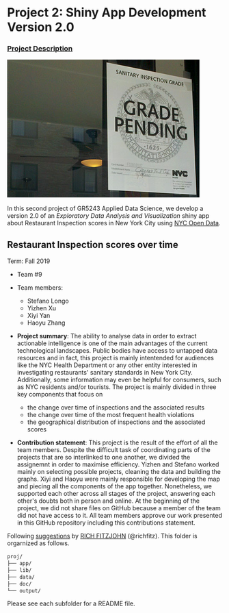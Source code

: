# Project 2: Shiny App Development Version 2.0

### [Project Description](doc/project2_desc.md)

![screenshot](figs/Grade_Pending.jpg)

In this second project of GR5243 Applied Data Science, we develop a version 2.0 of an *Exploratory Data Analysis and Visualization* shiny app about Restaurant Inspection scores in New York City using [NYC Open Data](https://data.cityofnewyork.us/Health/DOHMH-New-York-City-Restaurant-Inspection-Results/43nn-pn8j/data).

## Restaurant Inspection scores over time
Term: Fall 2019

+ Team #9
+ Team members: 
	+ Stefano Longo
	+ Yizhen Xu
	+ Xiyi Yan
	+ Haoyu Zhang

+ **Project summary**: The ability to analyse data in order to extract actionable intelligence is one of the main advantages of the current technological landscapes. Public bodies have access to untapped data resources and in fact, this project is mainly intentended for audiences like the NYC Health Department or any other entity interested in investigating restaurants' sanitary standards in New York City. 
Additionally, some information may even be helpful for consumers, such as NYC residents and/or tourists.
	The project is mainly divided in three key components that focus on
	+ the change over time of inspections and the associated results
	+ the change over time of the most frequent health violations
	+ the geographical distribution of inspections and the associated scores

+ **Contribution statement**: This project is the result of the effort of all the team members. Despite the difficult task of coordinating parts of the projects that are so interlinked to one another, we divided the assignemnt in order to maximise efficiency. Yizhen and Stefano worked mainly on selecting possible projects, cleaning the data and building the graphs. Xiyi and Haoyu were mainly responsible for developing the map and piecing all the components of the app together. Nonetheless, we supported each other across all stages of the project, answering each other's doubts both in person and online. At the beginning of the project, we did not share files on GitHub because a member of the team did not have access to it. All team members approve our work presented in this GitHub repository including this contributions statement. 

Following [suggestions](http://nicercode.github.io/blog/2013-04-05-projects/) by [RICH FITZJOHN](http://nicercode.github.io/about/#Team) (@richfitz). This folder is orgarnized as follows.

```
proj/
├── app/
├── lib/
├── data/
├── doc/
└── output/
```

Please see each subfolder for a README file.

